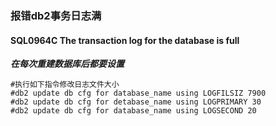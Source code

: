 ### 报错db2事务日志满
#### SQL0964C  The transaction log for the database is full
***在每次重建数据库后都要设置***
```
#执行如下指令修改日志文件大小
#db2 update db cfg for database_name using LOGFILSIZ 7900 
#db2 update db cfg for detabase_name using LOGPRIMARY 30 
#db2 update db cfg for database_name using LOGSECOND 20
```